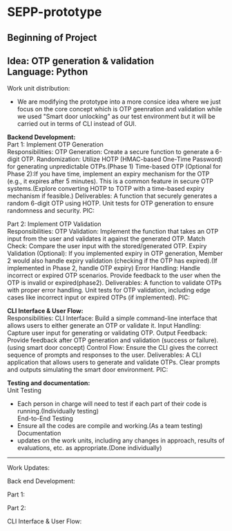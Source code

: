 # SEPP-prototype
Beginning of Project
---------------------------------------
Idea: OTP generation & validation<br>
Language: Python<br>
---------------------------------------
Work unit distribution:
* We are modifying the prototype into a more consice idea where we just focus on the core concept which is OTP geenration and validation while we used "Smart door unlocking" as our test environment but it will be carried out in terms of CLI instead of GUI.

<strong>Backend Development:</strong><br>
Part 1: Implement OTP Generation<br>
Responsibilities:
OTP Generation: Create a secure function to generate a 6-digit OTP.
Randomization: Utilize HOTP (HMAC-based One-Time Password) for generating unpredictable OTPs.(Phase 1)
Time-based OTP (Optional for Phase 2):If you have time, implement an expiry mechanism for the OTP (e.g., it expires after 5 minutes). This is a common feature in secure OTP systems.(Explore converting HOTP to TOTP with a time-based expiry mechanism if feasible.)
Deliverables:
A function that securely generates a random 6-digit OTP using HOTP.
Unit tests for OTP generation to ensure randomness and security.
PIC: 

Part 2: Implement OTP Validation<br>
Responsibilities:
OTP Validation: Implement the function that takes an OTP input from the user and validates it against the generated OTP.
Match Check: Compare the user input with the stored/generated OTP.
Expiry Validation (Optional): If you implemented expiry in OTP generation, Member 2 would also handle expiry validation (checking if the OTP has expired).(If implemented in Phase 2, handle OTP expiry)
Error Handling: Handle incorrect or expired OTP scenarios. Provide feedback to the user when the OTP is invalid or expired(phase2).
Deliverables:
A function to validate OTPs with proper error handling.
Unit tests for OTP validation, including edge cases like incorrect input or expired OTPs (if implemented).
PIC:

<strong>CLI Interface & User Flow:</strong><br>
Responsibilities:
CLI Interface: Build a simple command-line interface that allows users to either generate an OTP or validate it.
Input Handling: Capture user input for generating or validating OTP.
Output Feedback: Provide feedback after OTP generation and validation (success or failure).(using smart door concept)
Control Flow: Ensure the CLI gives the correct sequence of prompts and responses to the user.
Deliverables:
A CLI application that allows users to generate and validate OTPs.
Clear prompts and outputs simulating the smart door environment.
PIC:

<strong>Testing and documentation:</strong><br>
Unit Testing<br>
* Each person in charge will need to test if each part of their code is running.(Individually testing)<br>
End-to-End Testing<br>
* Ensure all the codes are compile and working.(As a team testing)<br>
Documentation<br>
* updates on the work units, including any changes in approach, results of evaluations, etc. as appropriate.(Done individually)<br>

---------------------------------------
Work Updates:

Back end Development:

Part 1:





Part 2:



CLI Interface & User Flow:
